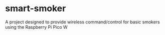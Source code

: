 # smart-smoker
A project designed to provide wireless command/control for basic smokers using the Raspberry Pi Pico W 
